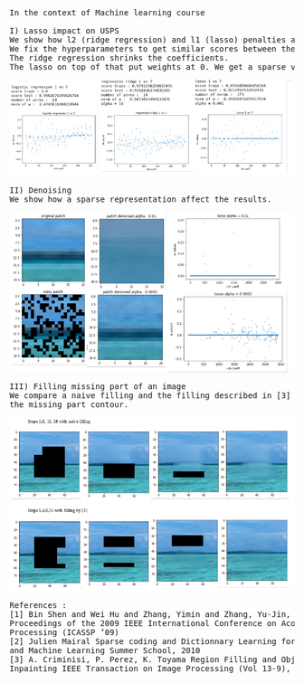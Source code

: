 <pre>
In the context of Machine learning course

I) Lasso impact on USPS
We show how l2 (ridge regression) and l1 (lasso) penalties affect the classifier.
We fix the hyperparameters to get similar scores between the 3 classifiers. 
The ridge regression shrinks the coefficients. 
The lasso on top of that put weights at 0. We get a sparse vector of weights.
</pre>
![Alt text](https://github.com/ljp95/master1/blob/master/Inpainting%20with%20lasso/results/usps.PNG)

<pre>
II) Denoising
We show how a sparse representation affect the results.
</pre>
![](https://github.com/ljp95/master1/blob/master/Inpainting%20with%20lasso/results/denoising.PNG)

<pre>
III) Filling missing part of an image
We compare a naive filling and the filling described in [3] which put a priority value to each point of 
the missing part contour.
</pre>
![](https://github.com/ljp95/master1/blob/master/Inpainting%20with%20lasso/results/filling.PNG)

<pre>
References : 
[1] Bin Shen and Wei Hu and Zhang, Yimin and Zhang, Yu-Jin, Image Inpainting via Sparse Representation
Proceedings of the 2009 IEEE International Conference on Acoustics, Speech and Signal
Processing (ICASSP ’09)
[2] Julien Mairal Sparse coding and Dictionnary Learning for Image Analysis INRIA Visual Recognition
and Machine Learning Summer School, 2010
[3] A. Criminisi, P. Perez, K. Toyama Region Filling and Object Removal by Exemplar-Based Image
Inpainting IEEE Transaction on Image Processing (Vol 13-9), 2004
</pre>

